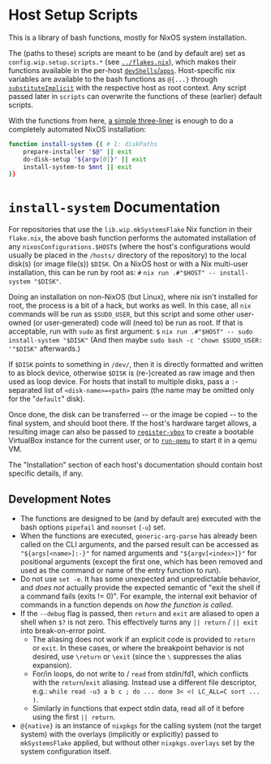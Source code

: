 
# Host Setup Scripts

This is a library of bash functions, mostly for NixOS system installation.

The (paths to these) scripts are meant to be (and by default are) set as `config.wip.setup.scripts.*` (see [`../flakes.nix`](../flakes.nix)), which makes their functions available in the per-host [`devShells`/`apps`](../flakes.nix#mkSystemsFlake).
Host-specific nix variables are available to the bash functions as `@{...}` through [`substituteImplicit`](../scripts.nix#substituteImplicit) with the respective host as root context.
Any script passed later in `scripts` can overwrite the functions of these (earlier) default scripts.

With the functions from here, [a simple three-liner](./install.sh) is enough to do a completely automated NixOS installation:
```bash
function install-system {( # 1: diskPaths
    prepare-installer "$@" || exit
    do-disk-setup "${argv[0]}" || exit
    install-system-to $mnt || exit
)}
```


# `install-system` Documentation

For repositories that use the `lib.wip.mkSystemsFlake` Nix function in their `flake.nix`, the above bash function performs the automated installation of any `nixosConfigurations.$HOST`s (where the host's configurations would usually be placed in the `/hosts/` directory of the repository) to the local disk(s) (or image file(s)) `$DISK`.
On a NixOS host or with a Nix multi-user installation, this can be run by root as: `#` `nix run .#"$HOST" -- install-system "$DISK"`.

Doing an installation on non-NixOS (but Linux), where nix isn't installed for root, the process is a bit of a hack, but works as well.
In this case, all `nix` commands will be run as `$SUDO_USER`, but this script and some other user-owned (or user-generated) code will (need to) be run as root.
If that is acceptable, run with `sudo` as first argument: `$` `nix run .#"$HOST" -- sudo install-system "$DISK"` (And then maybe `sudo bash -c 'chown $SUDO_USER: '"$DISK"` afterwards.)

If `$DISK` points to something in `/dev/`, then it is directly formatted and written to as block device, otherwise `$DISK` is (re-)created as raw image and then used as loop device.
For hosts that install to multiple disks, pass a `:`-separated list of `<disk-name>=<path>` pairs (the name may be omitted only for the "`default`" disk).

Once done, the disk can be transferred -- or the image be copied -- to the final system, and should boot there.
If the host's hardware target allows, a resulting image can also be passed to [`register-vbox`](./maintenance.sh#register-vbox) to create a bootable VirtualBox instance for the current user, or to [`run-qemu`](./maintenance.sh#run-qemu) to start it in a qemu VM.

The "Installation" section of each host's documentation should contain host specific details, if any.


## Development Notes

* The functions are designed to be (and by default are) executed with the bash options `pipefail` and `nounset` (`-u`) set.
* When the functions are executed, `generic-arg-parse` has already been called on the CLI arguments, and the parsed result can be accessed as `"${args[<name>]:-}"` for named arguments and `"${argv[<index>]}"` for positional arguments (except the first one, which has been removed and used as the command or name of the entry function to run).
* Do not use `set -e`. It has some unexpected and unpredictable behavior, and *does not* actually provide the expected semantic of "exit the shell if a command fails (exits != 0)". For example, the internal exit behavior of commands in a function depends on *how the function is called*.
* If the `--debug` flag is passed, then `return` and `exit` are aliased to open a shell when `$?` is not zero. This effectively turns any `|| return` / `|| exit` into break-on-error point.
    * The aliasing does not work if an explicit code is provided to `return` or `exit`. In these cases, or where the breakpoint behavior is not desired, use `\return` or `\exit` (since the `\` suppresses the alias expansion).
    * For/in loops, do not write to / `read` from stdin/fd1, which conflicts with the `return`/`exit` aliasing. Instead use a different file descriptor, e.g.: `while read -u3 a b c ; do ... done 3< <( LC_ALL=C sort ... )`.
    * Similarly in functions that expect stdin data, read all of it before using the first `|| return`.
* `@{native}` is an instance of `nixpkgs` for the calling system (not the target system) with the overlays (implicitly or explicitly) passed to `mkSystemsFlake` applied, but without other `nixpkgs.overlays` set by the system configuration itself.
